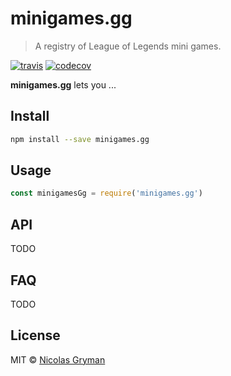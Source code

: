 # minigames.gg

> A registry of League of Legends mini games.

[![travis][travis-image]][travis-url] [![codecov][codecov-image]][codecov-url]

[travis-image]: https://img.shields.io/travis/ngryman/minigames.gg.svg?style=flat
[travis-url]: https://travis-ci.org/ngryman/minigames.gg
[codecov-image]: https://img.shields.io/codecov/c/github/ngryman/minigames.gg.svg
[codecov-url]: https://codecov.io/github/ngryman/minigames.gg


**minigames.gg** lets you ...

## Install

```bash
npm install --save minigames.gg
```

## Usage

```javascript
const minigamesGg = require('minigames.gg')

```

## API

TODO

## FAQ

TODO

## License

MIT © [Nicolas Gryman](http://ngryman.sh)
